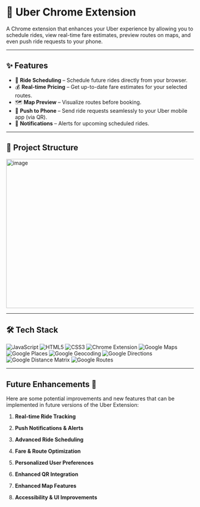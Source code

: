 # 🚖 Uber Chrome Extension  

A Chrome extension that enhances your Uber experience by allowing you to schedule rides, view real-time fare estimates, preview routes on maps, and even push ride requests to your phone.  

---

## ✨ Features  

- 🔔 **Ride Scheduling** – Schedule future rides directly from your browser.  
- 💰 **Real-time Pricing** – Get up-to-date fare estimates for your selected routes.  
- 🗺️ **Map Preview** – Visualize routes before booking.  
- 📱 **Push to Phone** – Send ride requests seamlessly to your Uber mobile app (via QR).  
- 📢 **Notifications** – Alerts for upcoming scheduled rides.  

---

## 📂 Project Structure  
<img width="600" height="400" alt="image" src="https://github.com/user-attachments/assets/857edb80-8502-48a1-a180-a6c8e0f3314e" />

---

## 🛠️ Tech Stack 

![JavaScript](https://img.shields.io/badge/JavaScript-Basic-yellow)  ![HTML5](https://img.shields.io/badge/HTML5-orange)  ![CSS3](https://img.shields.io/badge/CSS3-blue)  ![Chrome Extension](https://img.shields.io/badge/Chrome_Extension-API-green)  ![Google Maps](https://img.shields.io/badge/Google_Maps_API-red)  ![Google Places](https://img.shields.io/badge/Google_Places_API-lightgrey)  ![Google Geocoding](https://img.shields.io/badge/Google_Geocoding_API-brightgreen)  ![Google Directions](https://img.shields.io/badge/Google_Directions_API-blue) 
![Google Distance Matrix](https://img.shields.io/badge/Google_Distance_Matrix_API-blueviolet)  ![Google Routes](https://img.shields.io/badge/Google_Routes_API-darkred)  

---

## Future Enhancements 🚀

Here are some potential improvements and new features that can be implemented in future versions of the Uber Extension:

1. **Real-time Ride Tracking**  
 
2. **Push Notifications & Alerts**  

3. **Advanced Ride Scheduling**  

4. **Fare & Route Optimization**  

5. **Personalized User Preferences**

6. **Enhanced QR Integration** 

7. **Enhanced Map Features**  

8. **Accessibility & UI Improvements**  
   
